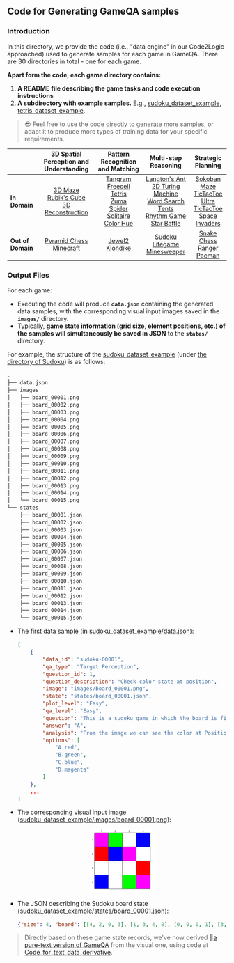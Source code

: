 ## Code for Generating GameQA samples

### Introduction

In this directory, we provide the code (i.e., "data engine" in our Code2Logic approached) used to generate samples for each game in GameQA. There are 30 directories in total - one for each game.

**Apart form the code, each game directory contains:**

1. **A README file describing the game tasks and code execution instructions**
2. **A subdirectory with example samples.** E.g., [sudoku_dataset_example](./sudoku/sudoku_dataset_example), [tetris_dataset_example](./tetris/tetris_dataset_example).

> 😎 Feel free to use the code directly to generate more samples, or adapt it to produce more types of training data for your specific requirements.

|                   |           3D Spatial Perception and Understanding            |               Pattern Recognition and Matching               |                     Multi-step Reasoning                     |                      Strategic Planning                      |
| :---------------- | :----------------------------------------------------------: | :----------------------------------------------------------: | :----------------------------------------------------------: | :----------------------------------------------------------: |
| **In Domain**     | [3D Maze](./3d_maze) <br> [Rubik's Cube](./rubiks_cube) <br> [3D Reconstruction](./3DReconstruction) | [Tangram](./tangram) <br> [Freecell](./freecell) <br> [Tetris](./tetris) <br> [Zuma](./zuma) <br/> [Spider Solitaire](./spider_solitaire) <br> [Color Hue](./hue) | [Langton's Ant](./langton_ant) <br> [2D Turing Machine](./2d_turing_machine) <br> [Word Search](./word_search) <br> [Tents](./tents) <br> [Rhythm Game](./rhythm_game) <br> [Star Battle](./star-battle) | [Sokoban](./sokoban) <br> [Maze](./maze) <br> [TicTacToe](./tictactoe) <br> [Ultra TicTacToe](./ultra_tictactoe) <br> [Space Invaders](./space_invaders) |
| **Out of Domain** | [Pyramid Chess](./PyramidChess) <br> [Minecraft](./minecraft) |    [Jewel2](./jewel2) <br> [Klondike](./klondike)    | [Sudoku](./sudoku) <br> [Lifegame](./lifegame) <br> [Minesweeper](./minesweeper) | [Snake](./snake) <br> [Chess Ranger](./chess_ranger) <br> [Pacman](./pacman) |

### Output Files

For each game:

* Executing the code will produce **`data.json`** containing the generated data samples, with the corresponding visual input images saved in the  **`images/`** directory.
* Typically, **game state information (grid size, element positions, etc.) of the samples will simultaneously be saved in JSON** to the **`states/`** directory.

For example, the structure of the [sudoku_dataset_example](./sudoku/sudoku_dataset_example) (under [the directory of Sudoku](./sudoku)) is as follows:

```bash
.
├── data.json
├── images
│   ├── board_00001.png
│   ├── board_00002.png
│   ├── board_00003.png
│   ├── board_00004.png
│   ├── board_00005.png
│   ├── board_00006.png
│   ├── board_00007.png
│   ├── board_00008.png
│   ├── board_00009.png
│   ├── board_00010.png
│   ├── board_00011.png
│   ├── board_00012.png
│   ├── board_00013.png
│   ├── board_00014.png
│   └── board_00015.png
└── states
    ├── board_00001.json
    ├── board_00002.json
    ├── board_00003.json
    ├── board_00004.json
    ├── board_00005.json
    ├── board_00006.json
    ├── board_00007.json
    ├── board_00008.json
    ├── board_00009.json
    ├── board_00010.json
    ├── board_00011.json
    ├── board_00012.json
    ├── board_00013.json
    ├── board_00014.json
    └── board_00015.json
```

* The first data sample (in [sudoku_dataset_example/data.json](./sudoku/sudoku_dataset_example/data.json)):

  ```json
  [
      {
          "data_id": "sudoku-00001",
          "qa_type": "Target Perception",
          "question_id": 1,
          "question_description": "Check color state at position",
          "image": "images/board_00001.png",
          "state": "states/board_00001.json",
          "plot_level": "Easy",
          "qa_level": "Easy",
          "question": "This is a sudoku game in which the board is filled with a total number of colours equal to the length of the board's sides, and no rows, columns or squares are allowed to have duplicate colours.You should fill the empty cells on the board with following 4 colors: red, green, blue, magenta.In this Sudoku board, the row coordinates are 1-4 from top to bottom, and the column coordinates are 1-4 from left to right.What color is at position (2,1)(note that on the board the position (2,1) has already been filled with a certain color)?Choose from following options:A.red, B.green, C.blue, D.magenta",
          "answer": "A",
          "analysis": "From the image we can see the color at Position (2,1) is red.So the answer is A",
          "options": [
              "A.red",
              "B.green",
              "C.blue",
              "D.magenta"
          ]
      },
      ...
  ]
  ```

* The corresponding visual input image ([sudoku_dataset_example/images/board_00001.png](./sudoku/sudoku_dataset_example/images/board_00001.png)):

  <div align=center><img src="./sudoku/sudoku_dataset_example/images/board_00001.png" alt="./sudoku/sudoku_dataset_example/images/board_00001.png" width="30%" /></div>

* The JSON describing the Sudoku board state ([sudoku_dataset_example/states/board_00001.json](./sudoku/sudoku_dataset_example/states/board_00001.json)):

  ```json
  {"size": 4, "board": [[4, 2, 0, 3], [1, 3, 4, 0], [0, 0, 0, 1], [3, 0, 2, 4]], "colors": ["#FF0000", "#00FF00", "#0000FF", "#FF00FF"]}
  ```

> Directly based on these game state records, we've now derived 🤗[a pure-text version of GameQA](https://huggingface.co/datasets/Code2Logic/GameQA-text) from the visual one, using code at [Code_for_text_data_derivative](./Code_for_text_data_derivative).

